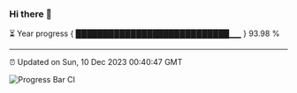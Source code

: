 ### Hi there 👋

⏳ Year progress { ████████████████████████████▁▁ } 93.98 %

---

⏰ Updated on Sun, 10 Dec 2023 00:40:47 GMT

![Progress Bar CI](https://github.com/Shyam-Makwana/GitHub-Actions-Demo/workflows/Progress%20Bar%20CI/badge.svg)
